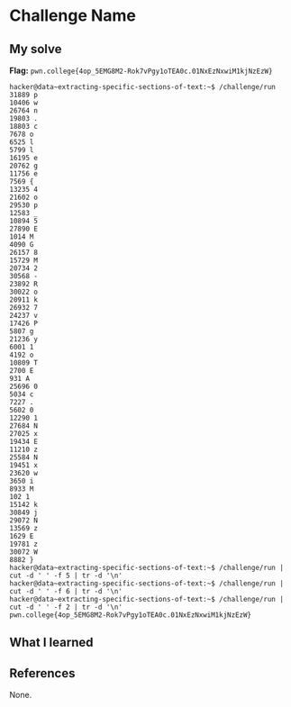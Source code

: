 # Challenge Name


## My solve
**Flag:** `pwn.college{4op_5EMG8M2-Rok7vPgy1oTEA0c.01NxEzNxwiM1kjNzEzW}`


```
hacker@data~extracting-specific-sections-of-text:~$ /challenge/run
31889 p
10406 w
26764 n
19803 .
18803 c
7678 o
6525 l
5799 l
16195 e
20762 g
11756 e
7569 {
13235 4
21602 o
29530 p
12583 _
10894 5
27890 E
1014 M
4090 G
26157 8
15729 M
20734 2
30568 -
23892 R
30022 o
20911 k
26932 7
24237 v
17426 P
5807 g
21236 y
6001 1
4192 o
10809 T
2700 E
931 A
25696 0
5034 c
7227 .
5602 0
12290 1
27684 N
27025 x
19434 E
11210 z
25584 N
19451 x
23620 w
3650 i
8933 M
102 1
15142 k
30849 j
29072 N
13569 z
1629 E
19781 z
30072 W
8882 }
hacker@data~extracting-specific-sections-of-text:~$ /challenge/run | cut -d ' ' -f 5 | tr -d '\n'
hacker@data~extracting-specific-sections-of-text:~$ /challenge/run | cut -d ' ' -f 6 | tr -d '\n'
hacker@data~extracting-specific-sections-of-text:~$ /challenge/run | cut -d ' ' -f 2 | tr -d '\n'
pwn.college{4op_5EMG8M2-Rok7vPgy1oTEA0c.01NxEzNxwiM1kjNzEzW}

```

## What I learned


## References 
None.
